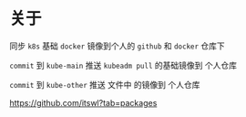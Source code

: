 # 关于

同步 `k8s` 基础 `docker`  镜像到个人的 `github` 和 `docker` 仓库下

`commit` 到 `kube-main`   推送 `kubeadm pull` 的基础镜像到 个人仓库

`commit` 到 `kube-other`  推送 文件中 的镜像到 个人仓库



https://github.com/itswl?tab=packages
